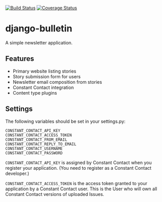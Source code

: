 [![Build Status](https://travis-ci.org/AASHE/django-bulletin.svg?branch=master)](https://travis-ci.org/AASHE/django-bulletin)
[![Coverage Status](https://coveralls.io/repos/AASHE/django-bulletin/badge.svg?branch=master)](https://coveralls.io/r/AASHE/django-bulletin?branch=master)

# django-bulletin

A simple newsletter application.

## Features

  - Primary website listing stories
  - Story submission form for users
  - Newsletter email composition from stories
  - Constant Contact integration
  - Content type plugins

## Settings

The following variables should be set in your settings.py:

    CONSTANT_CONTACT_API_KEY
    CONSTANT_CONTACT_ACCESS_TOKEN
    CONSTANT_CONTACT_FROM_EMAIL
    CONSTANT_CONTACT_REPLY_TO_EMAIL
    CONSTANT_CONTACT_USERNAME
    CONSTANT_CONTACT_PASSWORD

`CONSTANT_CONTACT_API_KEY` is assigned by Constant Contact when
you register your application. (You need to register as a
Constant Contact developer.)

`CONSTANT_CONTACT_ACCESS_TOKEN` is the access token granted to
your application by a Constant Contact user. This is the User
who will own all Constant Contact versions of uploaded Issues.
